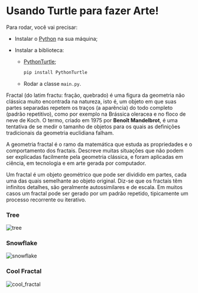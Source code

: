 # Usando Turtle para fazer Arte!

Para rodar, você vai precisar:

- Instalar o [Python](https://python.org.br/instalacao-windows/) na sua máquina;  

- Instalar a biblioteca:

    - [PythonTurtle](https://pypi.org/project/PythonTurtle/);

        ```python
        pip install PythonTurtle
        ```

    - Rodar a classe `main.py`.


Fractal (do latim fractu: fração, quebrado) é uma figura da geometria não clássica muito encontrada na natureza, isto é, um objeto em que suas partes separadas repetem os traços (a aparência) do todo completo (padrão repetitivo), como por exemplo na Brássica oleracea e no floco de neve de Koch. O termo, criado em 1975 por **Benoît Mandelbrot**, é uma tentativa de se medir o tamanho de objetos para os quais as definições tradicionais da geometria euclidiana falham.


A geometria fractal é o ramo da matemática que estuda as propriedades e o comportamento dos fractais. Descreve muitas situações que não podem ser explicadas facilmente pela geometria clássica, e foram aplicadas em ciência, em tecnologia e em arte gerada por computador.

Um fractal é um objeto geométrico que pode ser dividido em partes, cada uma das quais semelhante ao objeto original. Diz-se que os fractais têm infinitos detalhes, são geralmente autossimilares e de escala. Em muitos casos um fractal pode ser gerado por um padrão repetido, tipicamente um processo recorrente ou iterativo.

### Tree
![tree](https://user-images.githubusercontent.com/45864414/123875637-6b6de380-d910-11eb-9927-7391fa315fb6.png)


### Snowflake
![snowflake](https://user-images.githubusercontent.com/45864414/123876270-6f4e3580-d911-11eb-894c-ad180705455f.png)


### Cool Fractal
![cool_fractal](https://user-images.githubusercontent.com/45864414/125171199-3f145b80-e189-11eb-8cc1-1400fcc9a6db.png)
